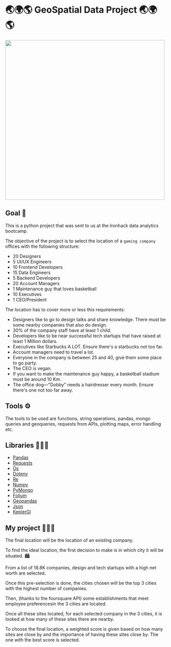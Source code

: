 # 🌏🌍🌎 GeoSpatial Data Project 🌏🌍🌎

<img width=500 src=https://media.giphy.com/media/l378asbpIR5DTsdqg/giphy.gif>

## Goal 🏁
This is a python project that was sent to us at the Ironhack data analytics bootcamp. 

The objective of the project is to select the location of a `gaming company` offices with the following structure:
* 20 Designers
* 5 UI/UX Engineers
* 10 Frontend Developers
* 15 Data Engineers
* 5 Backend Developers
* 20 Account Managers
* 1 Maintenance guy that loves basketball
* 10 Executives
* 1 CEO/President

The location has to cover more or less this requirements:

* Designers like to go to design talks and share knowledge. There must be some nearby companies that also do design.
* 30% of the company staff have at least 1 child.
* Developers like to be near successful tech startups that have raised at least 1 Million dollars.
* Executives like Starbucks A LOT. Ensure there's a starbucks not too far.
* Account managers need to travel a lot.
* Everyone in the company is between 25 and 40, give them some place to go party.
* The CEO is vegan.
* If you want to make the maintenance guy happy, a basketball stadium must be around 10 Km.
* The office dog—"Dobby" needs a hairdresser every month. Ensure there's one not too far away.

## Tools ⚙️
The tools to be used are functions, string operations, pandas, mongo queries and geoqueries, requests from APIs, plotting maps, error handling etc. 

## Libraries 👩🏼‍🏫
- [Pandas](https://pandas.pydata.org/docs/)
- [Requests](https://docs.python-requests.org/en/master/)
- [Os](https://docs.python.org/3/library/os.html)
- [Dotenv](https://pypi.org/project/python-dotenv/)
- [Re](https://docs.python.org/3/library/re.html)
- [Numpy](https://numpy.org/doc/)
- [PyMongo](https://pymongo.readthedocs.io/en/stable/)
- [Folium](https://python-visualization.github.io/folium/)
- [Geopandas](https://geopandas.org/)
- [Json](https://docs.python.org/3/library/json.html)
- [KeplerGl](https://kepler.gl/)

## My project 👩🏼‍💻
The final location will be the location of an existing company. 

To find the ideal location, the first decision to make is in which city it will be situated. 🏙

From a list of 18.8K companies, design and tech startups with a high net worth are selected. 

Once this pre-selection is done, the cities chosen will be the top 3 cities with the highest number of companies. 

Then, (thanks to the foursquare API) some establishments that meet employee preferencesin the 3 cities are located. 

Once all these sites located, for each selected company in the 3 cities, it is looked at how many of these sites there are nearby. 

To choose the final location, a weighted score is given based on how many sites are close by and the importance of having these sites close by. The one with the best score is selected. 